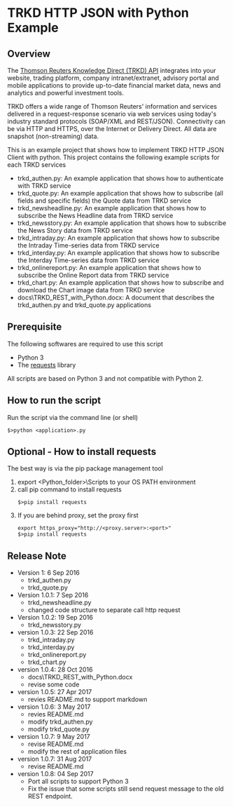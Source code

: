 # TRKD HTTP JSON with Python Example
## Overview
The [Thomson Reuters Knowledge Direct (TRKD) API](https://developers.thomsonreuters.com/thomson-reuters-knowledge-direct-trkd) integrates into your website, trading platform, company intranet/extranet, advisory portal and mobile applications to provide up-to-date financial market data, news and analytics and powerful investment tools.

TRKD offers a wide range of Thomson Reuters' information and services delivered in a request-response scenario via web services using today's industry standard protocols (SOAP/XML and REST/JSON). Connectivity can be via HTTP and HTTPS, over the Internet or Delivery Direct. All data are snapshot (non-streaming) data.

This is an example project that shows how to implement TRKD HTTP JSON Client with python. This project contains the following example scripts for each TRKD services
- trkd_authen.py: An example application that shows how to authenticate with TRKD service
- trkd_quote.py: An example application that shows how to subscribe (all fields and specific fields) the Quote data from TRKD service
- trkd_newsheadline.py: An example application that shows how to subscribe the News Headline data from TRKD service
- trkd_newsstory.py: An example application that shows how to subscribe the News Story data from TRKD service
- trkd_intraday.py: An example application that shows how to subscribe the Intraday Time-series data from TRKD service
- trkd_interday.py: An example application that shows how to subscribe the Interday Time-series data from TRKD service
- trkd_onlinereport.py: An example application that shows how to subscribe the Online Report data from TRKD service
- trkd_chart.py: An example application that shows how to subscribe and download the Chart image data from TRKD service
- docs\TRKD_REST_with_Python.docx: A document that describes the trkd_authen.py and trkd_quote.py applications


## Prerequisite
The following softwares are required to use this script
- Python 3 
- The [requests](http://docs.python-requests.org/en/master/) library

All scripts are based on Python 3 and not compatible with Python 2.

## How to run the script
Run the script via the command line (or shell)
```
$>python <application>.py
```

## Optional - How to install requests
The best way is via the pip package management tool
1. export <Python_folder>\Scripts to your OS PATH environment
2. call pip command to install requests
	```
	$>pip install requests
	```
3. If you are behind proxy, set the proxy first
	```
	export https_proxy="http://<proxy.server>:<port>"
	$>pip install requests
	```


## Release Note
- Version 1: 6 Sep 2016
    - trkd_authen.py
	- trkd_quote.py
- Version 1.0.1: 7 Sep 2016
	- trkd_newsheadline.py
	- changed code structure to separate call http request
- Version 1.0.2: 19 Sep 2016
	- trkd_newsstory.py
- version 1.0.3: 22 Sep 2016
	- trkd_intraday.py
	- trkd_interday.py
	- trkd_onlinereport.py
	- trkd_chart.py
- version 1.0.4: 28 Oct 2016
	- docs\TRKD_REST_with_Python.docx
	- revise some code
- version 1.0.5: 27 Apr 2017
	- revies README.md to support markdown
- version 1.0.6: 3 May 2017
	- revies README.md
	- modify trkd_authen.py
	- modify trkd_quote.py
- version 1.0.7: 9 May 2017
	- revise README.md
	- modify the rest of application files
- version 1.0.7: 31 Aug 2017
	- revise README.md
- version 1.0.8: 04 Sep 2017
	- Port all scripts to support Python 3
	- Fix the issue that some scripts still send request message to the old REST endpoint.
